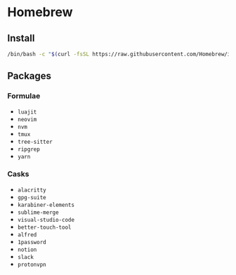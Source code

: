 # Homebrew

## Install

```sh
/bin/bash -c "$(curl -fsSL https://raw.githubusercontent.com/Homebrew/install/HEAD/install.sh)"
```

## Packages

### Formulae

- `luajit`
- `neovim`
- `nvm`
- `tmux`
- `tree-sitter`
- `ripgrep`
- `yarn`

### Casks

- `alacritty`
- `gpg-suite`
- `karabiner-elements`
- `sublime-merge`
- `visual-studio-code`
- `better-touch-tool`
- `alfred`
- `1password`
- `notion`
- `slack`
- `protonvpn`
